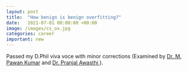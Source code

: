 ```yaml
---
layout: post
title:  "How benign is benign overfitting?"
date:   2021-07-01 00:00:00 +00:00
image: /images/cs_ox.jpg
categories: career
important: new
---
```

Passed my D.Phil viva voce with minor corrections (Examined by <a href="https://mpawankumar.info/"> Dr. M. Pawan Kumar</a> and <a href="https://scholar.google.com/citations?user=MDfW21AAAAAJ&hl=en"> Dr. Pranjal Awasthi </a>).